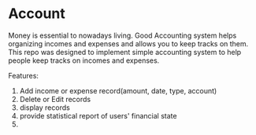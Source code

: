 # Account

Money is essential to nowadays living. 
Good Accounting system helps organizing incomes and expenses and allows you to keep tracks on them.
This repo was designed to implement simple accounting system to help people keep tracks on incomes and expenses.

Features:
1.  Add income or expense record(amount, date, type, account)
2.  Delete or Edit records
3.  display records
4.  provide statistical report of users' financial state
5.

